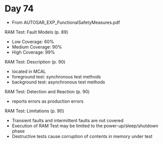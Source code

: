# Day 74

* From AUTOSAR\_EXP\_FunctionalSafetyMeasures.pdf

RAM Test: Fault Models (p. 89)
* Low Coverage: 60%
* Medium Coverage: 90%
* High Coverage: 99%

RAM Test: Description (p. 90)
* located in MCAL
* foreground test: synchronous test methods
* background test: asynchronous test methods

RAM Test: Detection and Reaction (p. 90)
* reports errors as production errors

RAM Test: Limitations (p. 90)
* Transient faults and intermittent faults are not covered
* Execution of RAM Test may be limited to the power-up/sleep/shutdown phase
* Destructive tests cause corruption of contents in memory under test
